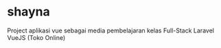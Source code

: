 # shayna
Project aplikasi vue sebagai media pembelajaran kelas Full-Stack Laravel VueJS (Toko Online)

